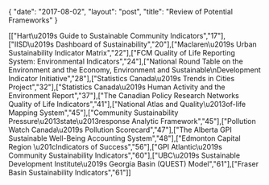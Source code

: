 {
   "date": "2017-08-02",
   "layout": "post",
   "title": "Review of Potential Frameworks"
}

[["Hart\u2019s Guide to Sustainable Community Indicators","17"],["IISD\u2019s Dashboard of Sustainability","20"],["Maclaren\u2019s Urban Sustainability Indicator Matrix","22"],["FCM Quality of Life Reporting System: Environmental Indicators","24"],["National Round Table on the Environment and the Economy, Environment and Sustainable\nDevelopment Indicator Initiative","28"],["Statistics Canada\u2019s Trends in Cities Project","32"],["Statistics Canada\u2019s Human Activity and the Environment Report","37"],["The Canadian Policy Research Networks Quality of Life Indicators","41"],["National Atlas and Quality\u2013of-life Mapping System","45"],["Community Sustainability Pressure\u2013state\u2013response Analytic Framework","45"],["Pollution Watch Canada\u2019s Pollution Scorecard","47"],["The Alberta GPI Sustainable Well-Being Accounting System","48"],["Edmonton Capital Region \u201cIndicators of Success","56"],["GPI Atlantic\u2019s Community Sustainability Indicators","60"],["UBC\u2019s Sustainable Development Institute\u2019s Georgia Basin (QUEST) Model","61"],["Fraser Basin Sustainability Indicators","61"]]